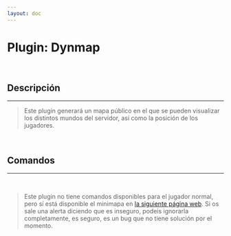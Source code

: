 ```yaml
---
layout: doc
---
```


# Plugin: Dynmap

<br/>

## Descripción

---

> Este plugin generará un mapa público en el que se pueden visualizar los distintos mundos del servidor, así como la posición de los jugadores.

<br/>

## Comandos

---

<br/>

> Este plugin no tiene comandos disponibles para el jugador normal, pero sí está disponible el minimapa en [la siguiente página web](http://piunicraft.duckdns.org:8123). Si os sale una alerta diciendo que es inseguro, podeis ignorarla completamente, es seguro, es un bug que no tiene solución por el momento.
